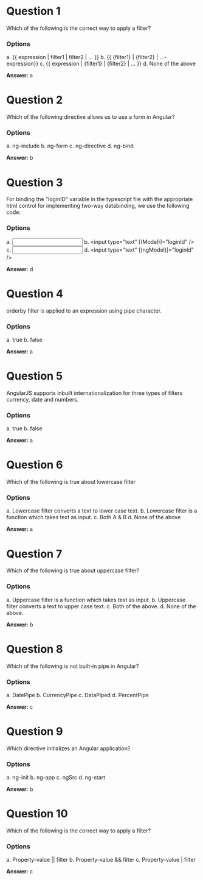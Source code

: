 # Question 1

Which of the following is the correct way to apply a filter?

### Options

a. {{ expression | filter1 | filter2 | ... }}
b. {{ {filter1} | {filter2} | ...-expression}}
c. {{ expression | {filter1} | {filter2} | ... }}
d. None of the above

**Answer:** a


# Question 2

Which of the following directive allows us to use a form in Angular?

### Options

a. ng-include
b. ng-form
c. ng-directive
d. ng-bind

**Answer:** b


# Question 3

For binding the "loginID" variable in the typescript file with the appropriate html control for implementing two-way databinding, we use the following code:

### Options

a. <input type="text" Model="loginId" />
b. <input type="text" [(Model)]="loginId" />
c. <input type="text" ngModel="loginId" />
d. <input type="text" [(ngModel)]="loginId" />

**Answer:** d


# Question 4

orderby filter is applied to an expression using pipe character.

### Options

a. true
b. false

**Answer:** a


# Question 5

AngularJS supports inbuilt internationalization for three types of filters currency, date and numbers.

### Options

a. true
b. false

**Answer:** a


# Question 6

Which of the following is true about lowercase filter

### Options

a. Lowercase filter converts a text to lower case text.
b. Lowercase filter is a function which takes text as input.
c. Both A & B
d. None of the above

**Answer:** a


# Question 7

Which of the following is true about uppercase filter?

### Options

a. Uppercase filter is a function which takes text as input.
b. Uppercase filter converts a text to upper case text.
c. Both of the above.
d. None of the above. 

**Answer:** b


# Question 8

Which of the following is not built-in pipe in Angular?

### Options

a. DatePipe
b. CurrencyPipe
c. DataPiped
d. PercentPipe

**Answer:** c


# Question 9

Which directive initializes an Angular application?

### Options

a. ng-init
b. ng-app
c. ngSrc
d. ng-start

**Answer:** b


# Question 10

Which of the following is the correct way to apply a filter?

### Options

a. Property-value || filter
b. Property-value && filter
c. Property-value | filter

**Answer:** c


